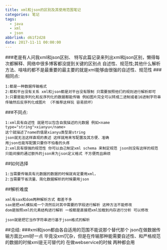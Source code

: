 ```yaml
---
title: xml和json的区别及其使用范围笔记
categories: 笔记
tags:
  - java
  - xml
  - json
abbrlink: d61f2d28
date: 2017-11-11 00:00:00
---
```


###老是有人问我xml和json区别、 特写此篇记录来列出xml和json区别，懒得每次都解释、网络中很多博客都没提到关键的区别点 自述性、规范性;其他什么解析方法、啥啥的都不是最重要的最主要的就是xml能够由很强的自述性、规范性
###相同点:
```
1:都是一种数据传输格式
2:都和平台没有关系 xml和json都是对平台没有限制 只需要按照他们的规则进行解析即可
3:只要是能序列化和反序列化的数据都能传输 例如图片完全可以转成二进制或者16进制字符串传输然后反序列化成图片 （不推荐这样玩 容易损坏）
```
###不同点:
``` 
1:xml具有自述性 就是可以包含自我描述的元数据 例如<name type="string">xianyu</name>
这个就描述了name的值是xianyu类型是string
json就无法这样直观的表述 这样就用来写配置及其方便、准确 
用json也能写配置只要你不怕看的头疼
2:xml具有很强的规范性 你可以自己制定xml schema 来制定规范 json则没有这样的规范 只能间接的通过额外的json来为json定义格式 不方便而且麻烦
```
##如何选择
```
1:当需要传输具有元数据的数据的时候就肯定要用xml，
2:当需要节省流量、简化数据解析的时候要用json
```
##解析难度
```
xml有sax和dom两种解析方式 都差不多 
sax是把xml模拟成一个流然后对其中需要的字段进行解析 这种方法不能修改
dom是按照xml的元素结构进行解析 一般都是直接把xml加载到内存进行分析 可以修改 

json就是把它当作字符串进行基于json格式的解析 
```
##总结:
###xml和json都由各自适用的范围不能说那个替代那个 json在做数据传输方面比xml好一点 毕竟没xml冗杂，但是在传输那种能需要自述性、和严格规范的数据的时候xml是无可替代的 在做webservice的时候 两种都会用 
